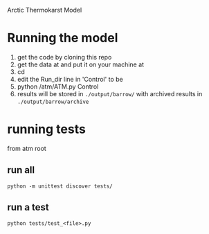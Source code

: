 Arctic Thermokarst Model

# Running the model
1. get the code by cloning this repo
2. get the data at <add location> and put it on your machine at <path to data>
3. cd <path to data>
4. edit the Run_dir line in 'Control' to be <path to data>
5. python <path to code repo>/atm/ATM.py Control
6. results will be stored in `./output/barrow/` with archived results in `./output/barrow/archive`


# running tests
from atm root

## run all
`python -m unittest discover tests/`

## run a test
`python tests/test_<file>.py`
